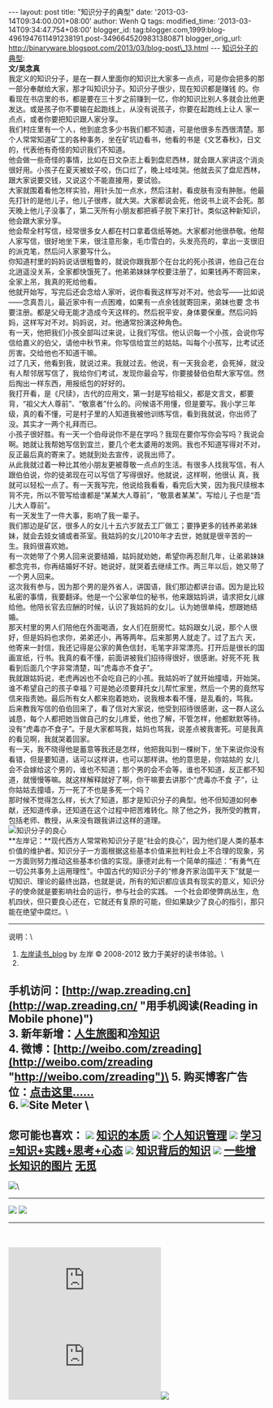 --- layout: post title: "知识分子的典型" date:
'2013-03-14T09:34:00.001+08:00' author: Wenh Q tags: modified\_time:
'2013-03-14T09:34:47.754+08:00' blogger\_id:
tag:blogger.com,1999:blog-4961947611491238191.post-3496645209831380871
blogger\_orig\_url:
http://binaryware.blogspot.com/2013/03/blog-post\_13.html ---
[知识分子的典型](http://zreading.cn.feedsportal.com/c/35042/f/647833/s/2986b118/l/0L0Szreading0Bcn0Carchives0C3660A0Bhtml/story01.htm):
\
**文/吴念真**\
我定义的知识分子，是在一群人里面你的知识比大家多一点点，可是你会把多的那一部分奉献给大家，那才叫知识分子。知识分子很少，现在知识都是赚钱
的。你看现在书店里的书，都是要在三十岁之前赚到一亿，你的知识比别人多就会比他更发达。或是孩子你不要输在起跑线上，从没有说孩子，你要在起跑线上让人
家一点点，或者你要把知识跟人家分享。\
我们村庄里有一个人，他到底念多少书我们都不知道，可是他很多东西很清楚。那个人常常知道矿工的各种事务，坐在矿坑边看书，他看的书是《文艺春秋》，日文的，代表他有奇怪的知识我们不知道。\
他会做一些奇怪的事情，比如在日文杂志上看到盘尼西林，就会跟人家讲这个消炎很好用。小孩子在夏天被蚊子咬，伤口烂了，晚上哇哇哭。他就去买了盘尼西林，跟大家说要交钱，又说这个不能直接用，要试验。\
大家就围着看他怎样实验，用针头加一点水，然后注射，看皮肤有没有肿胀。他最先打针的是他儿子，他儿子很疼，就大哭。大家都说会死，他说书上说不会死。那天晚上他儿子没事了，第二天所有小朋友都把裤子脱下来打针。类似这种新知识，他会跟大家分享。\
他会帮全村写信，经常很多女人都在村口拿着信纸等她。大家都对他很恭敬。他帮人家写信，很好地坐下来，很注意形象，毛巾雪白的，头发亮亮的，拿出一支很旧的派克笔，然后问人家要写什么。\
你知道村里的妈妈说话很粗鲁的，就说你跟我那个在台北的死小孩讲，他自己在台北逍遥没关系，全家都快饿死了。他弟弟妹妹学校要注册了，如果钱再不寄回来，全家上吊，我真的死给他看。\
他就开始写，写完后还会念给人家听，说你看我这样写对不对。他会写——比如说——念真吾儿，最近家中有一点困难，如果有一点余钱就寄回来，弟妹也要
念书要注册。都是父母无能才造成今天这样的。然后祝平安，身体要保重。然后问妈妈，这样写对不对。妈妈说，对。他通常扮演这种角色。\
有一天，他把我们小孩全部叫过来说，让我们写信。他认识每一个小孩，会说你写信给嘉义的伯父，请他中秋节来。你写信给宜兰的姑姑。叫每个小孩写，比考试还厉害。交给他也不知道干嘛。\
过了几天，他看到我，就说过来。我就过去。他说，有一天我会老，会死掉，就没有人帮邻居写信了，我给你们考试，发现你最会写，你要接替伯伯帮大家写信。然后掏出一样东西，用报纸包的好好的。\
我打开看，是《尺牍》，古代的应用文，第一封是写给祖父，都是文言文，都要背，“祖父大人尊前”、“敬禀者”什么的。问候语不用懂，但是要写。我小学三年级，真的看不懂，可是村子里的人知道我被他训练写信，看到我就说，你出师了没。其实才一两个礼拜而已。\
小孩子很好胜。有一天一个伯母说你不是在学吗？我现在要你写你会写吗？我说会啊。她就让我帮她写信到宜兰，要几个老太婆用的发网。我也不知道写得对不对，反正最后真的寄来了。她就到处去宣传，说我出师了。\
从此我就过着一种比其他小朋友更被尊敬一点点的生活。有很多人找我写信，有人跟伯伯说，你的徒弟现在可以写信了写得很好。他就说，这样啊，他很认
真，我就可以轻松一点了。有一天我写完，他说给我看看，看完后大笑，因为我尺牍根本背不完，所以不管写给谁都是“某某大人尊前”，“敬禀者某某”。写给儿
子也是“吾儿大人尊前”。\
有一天发生了一件大事，影响了我一辈子。\
我们那边是矿区，很多人的女儿十五六岁就去工厂做工；要挣更多的钱养弟弟妹妹，就会去妓女铺或者茶室。我姑妈的女儿2010年才去世，她就是很辛苦的一生。我妈很喜欢她。\
有一次她带了个男人回来说要结婚，姑妈就劝她，希望你再忍耐几年，让弟弟妹妹都念完书，你再结婚好不好。她说好，就哭着去继续工作。两三年以后，她又带了一个男人回来。\
这次我有参与，因为那个男的是外省人，讲国语，我们那边都讲台语。因为是比较私密的事情，我要翻译。他是一个公家单位的秘书，他来跟姑妈讲，请求把女儿嫁给他。他陪长官去应酬的时候，认识了我姑妈的女儿。认为她很单纯，想跟她结婚。\
那天村里的男人们陪他在外面喝酒，女人们在厨房忙。姑妈跟女儿说，那个人很好，但是妈妈也求你，弟弟还小，再等两年。后来那男人就走了。过了五六
天，他寄来一封信，我还记得是公家的黄色信封，毛笔字非常漂亮。打开后是很长的国画宣纸，行书。我真的看不懂，前面讲被我们招待得很好，很感谢。好死不死
我看到后面几个字非常清楚，叫“虎毒亦不食子”。\
我就跟姑妈说，老虎再凶也不会吃自己的小孩。我姑妈听了就开始撞墙，开始哭。谁不希望自己的孩子幸福？可是她必须要拜托女儿帮忙家里，然后一个男的竟然写信来指责她。最后所有女人都来抱着她劝，说我根本看不懂，是乱看的，骂我。\
后来教我写信的伯伯回来了，看了信对大家说，他受到招待很感谢，这一群人这么诚恳，每个人都把她当做自己的女儿疼爱，他也了解，不管怎样，他都默默等待。没有“虎毒亦不食子”。于是大家都骂我，姑妈也骂我，说差点被我害死。可是我真的看见啊，我就哭着回家。\
有一天，我不晓得他是蓄意等我还是怎样，他把我叫到一棵树下，坐下来说你没有看错，但是要知道，话可以这样讲，也可以那样讲。他的意思是，你姑姑的
女儿会不会嫁给这个男的，谁也不知道；那个男的会不会等，谁也不知道，反正都不知道，就慢慢等嘛。就这样解释就好了啊，你干嘛要去讲那个“虎毒亦不食
子”，让你姑姑去撞墙，万一死了不也是多死一个吗？\
那时候不觉得怎么样，长大了知道，那才是知识分子的典型。他不但知道如何奉献，还知道传承，还知道在这个过程中把苦难转化。除了他之外，我所受的教育，包括老师、教授，从来没有跟我讲过这样的道理。\
![知识分子的良心](http://pic.yupoo.com/zreading/CHXAbxBj/HiBa9.jpg)\
**左岸记：**现代西方人常常称知识分子是“社会的良心”，因为他们是人类的基本价值的维护者。知识分子一方面根据这些基本价值来批判社会上不合理的现象，另一方面则努力推动这些基本价值的实现。康德对此有一个简单的描述：“有勇气在一切公共事务上运用理性”。中国古代的知识分子的“修身齐家治国平天下”就是一切知识、理论的最终出路，也就是说，所有的知识都应该具有现实的意义，知识分子的使命就是要影响社会的运行，参与社会的实践。
一个社会即使弊病丛生，危机四伏，但只要良心还在，它就还有复原的可能，但如果缺少了良心的指引，那只能在绝望中腐烂。\

* * * * *

说明：\
1. [左岸读书\_blog](http://zreading.cn/) by 左岸 © 2008-2012
致力于美好的读书体验。\
2.
手机访问：[http://wap.zreading.cn](http://wap.zreading.cn/ "用手机阅读(Reading in Mobile phone)")\
3.
新年新增：[人生旅图](http://www.zreading.net/ "人生旅图")和[冷知识](http://www.zreading.net/lenzhishi "冷知识")\
4.
微博：[http://weibo.com/zreading](http://weibo.com/zreading "http://weibo.com/zreading")\
5.
购买博客广告位：[点击这里……](http://www.zreading.cn/about#ad "看了会心动!")\
6. ![Site Meter](http://s12.sitemeter.com/meter.asp?site=s12zxfclz) \
  ------------------------------------------------------------------------------------------------------------------------------------------------------------------------------------------------------------------------------------------------
  **您可能也喜欢：**
  ![](http://static.wumii.cn/images/widget/widget_solidPoint.gif) [知识的本质](http://app.wumii.com/ext/redirect?url=http%3A%2F%2Fwww.zreading.cn%2Farchives%2F2887.html&from=http%3A%2F%2Fwww.zreading.cn%2Farchives%2F3660.html)
  ![](http://static.wumii.cn/images/widget/widget_solidPoint.gif) [个人知识管理](http://app.wumii.com/ext/redirect?url=http%3A%2F%2Fwww.zreading.cn%2Farchives%2F1861.html&from=http%3A%2F%2Fwww.zreading.cn%2Farchives%2F3660.html)
  ![](http://static.wumii.cn/images/widget/widget_solidPoint.gif) [学习=知识+实践+思考+心态](http://app.wumii.com/ext/redirect?url=http%3A%2F%2Fwww.zreading.cn%2Farchives%2F1571.html&from=http%3A%2F%2Fwww.zreading.cn%2Farchives%2F3660.html)
  ![](http://static.wumii.cn/images/widget/widget_solidPoint.gif) [知识背后的知识](http://app.wumii.com/ext/redirect?url=http%3A%2F%2Fwww.zreading.cn%2Farchives%2F2036.html&from=http%3A%2F%2Fwww.zreading.cn%2Farchives%2F3660.html)
  ![](http://static.wumii.cn/images/widget/widget_solidPoint.gif) [一些增长知识的图片](http://app.wumii.com/ext/redirect?url=http%3A%2F%2Fwww.zreading.cn%2Farchives%2F1894.html&from=http%3A%2F%2Fwww.zreading.cn%2Farchives%2F3660.html)
  [无觅](http://www.wumii.com/widget/relatedItems "无觅相关文章插件")
  ------------------------------------------------------------------------------------------------------------------------------------------------------------------------------------------------------------------------------------------------

![](http://zreading.cn.feedsportal.com/c/35042/f/647833/s/2986b118/mf.gif)\
  --------------------------------------------------------------------------------------------------------------------------------------------------------------------------------------------------------------------------------------------------- --------------------------------------------------------------------------------------------------------------------------------------------------------------------------------------------------------------------------------------
  [![](http://res3.feedsportal.com/images/emailthis2.gif)](http://share.feedsportal.com/viral/sendEmail.cfm?lang=en&title=%E7%9F%A5%E8%AF%86%E5%88%86%E5%AD%90%E7%9A%84%E5%85%B8%E5%9E%8B&link=http%3A%2F%2Fwww.zreading.cn%2Farchives%2F3660.html)   [![](http://res3.feedsportal.com/images/bookmark.gif)](http://res.feedsportal.com/viral/bookmark.cfm?title=%E7%9F%A5%E8%AF%86%E5%88%86%E5%AD%90%E7%9A%84%E5%85%B8%E5%9E%8B&link=http%3A%2F%2Fwww.zreading.cn%2Farchives%2F3660.html)
  --------------------------------------------------------------------------------------------------------------------------------------------------------------------------------------------------------------------------------------------------- --------------------------------------------------------------------------------------------------------------------------------------------------------------------------------------------------------------------------------------

\
\
[![](http://da.feedsportal.com/r/159490419716/u/0/f/647833/c/35042/s/2986b118/a2.img)](http://da.feedsportal.com/r/159490419716/u/0/f/647833/c/35042/s/2986b118/a2.htm)![](http://pi.feedsportal.com/r/159490419716/u/0/f/647833/c/35042/s/2986b118/a2t.img)![](http://www1.feedsky.com/t1/722300683/clzzxf/feedsky/s.gif?r=http://zreading.cn.feedsportal.com/c/35042/f/647833/s/2986b118/l/0L0Szreading0Bcn0Carchives0C3660A0Bhtml/story01.htm)
